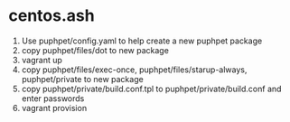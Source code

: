 # centos.ash

1. Use puphpet/config.yaml to help create a new puphpet package
1. copy puphpet/files/dot to new package
1. vagrant up
1. copy puphpet/files/exec-once, puphpet/files/starup-always, puphpet/private to new package
1. copy puphpet/private/build.conf.tpl to puphpet/private/build.conf and enter passwords
1. vagrant provision
